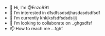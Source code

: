- 👋 Hi, I’m @EnzoR91
- 👀 I’m interested in dfsdfssdsdjhasdasdsdfsdf
- 🌱 I’m currently khkjksfsdfsdsdsijij
- 💞️ I’m looking to collaborate on ..ghgsdfsf
- 📫 How to reach me ...fghf

<!---
EnzoR91/EnzoR91 is a ✨ special ✨ repository because its `README.md` (this file) appears on your GitHub profile.
You can click the Preview link to take a look at your changes.
--->
